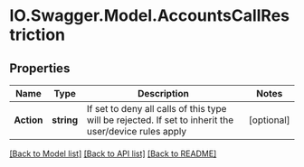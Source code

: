 # IO.Swagger.Model.AccountsCallRestriction
## Properties

Name | Type | Description | Notes
------------ | ------------- | ------------- | -------------
**Action** | **string** | If set to deny all calls of this type will be rejected.  If set to inherit the user/device rules apply | [optional] 

[[Back to Model list]](../README.md#documentation-for-models) [[Back to API list]](../README.md#documentation-for-api-endpoints) [[Back to README]](../README.md)

